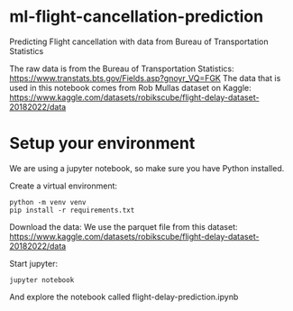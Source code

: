 # ml-flight-cancellation-prediction
Predicting Flight cancellation with data from Bureau of Transportation Statistics

The raw data is from the Bureau of Transportation Statistics: https://www.transtats.bts.gov/Fields.asp?gnoyr_VQ=FGK
The data that is used in this notebook comes from Rob Mullas dataset on Kaggle: https://www.kaggle.com/datasets/robikscube/flight-delay-dataset-20182022/data

# Setup your environment 
We are using a jupyter notebook, so make sure you have Python installed. 

Create a virtual environment: 
```
python -m venv venv
pip install -r requirements.txt
```

Download the data: 
We use the parquet file from this dataset: https://www.kaggle.com/datasets/robikscube/flight-delay-dataset-20182022/data

Start jupyter: 
```
jupyter notebook 
```

And explore the notebook called flight-delay-prediction.ipynb
